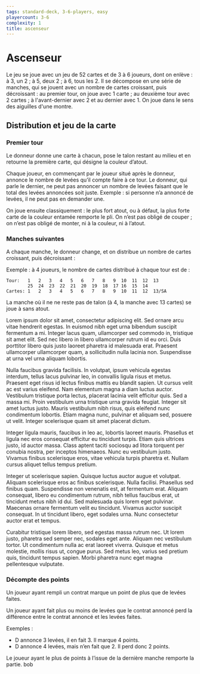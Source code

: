 ```yaml
---
tags: standard-deck, 3-6-players, easy
playercount: 3-6
complexity: 1
title: ascenseur
---
```

Ascenseur
=========

Le jeu se joue avec un jeu de 52 cartes et de 3 à 6 joueurs, dont on enlève : à 3, un 2 ; à 5, deux 2 ; à 6, tous les 2. Il se décompose en une série de manches, qui se jouent avec un nombre de cartes croissant, puis décroissant : au premier tour, on joue avec 1 carte ; au deuxième tour avec 2 cartes ; à l'avant-dernier avec 2 et au dernier avec 1. On joue dans le sens des aiguilles d'une montre.

Distribution et jeu de la carte
-------------------------------

### Premier tour

Le donneur donne une carte à chacun, pose le talon restant au milieu et en retourne la première carte, qui désigne la couleur d’atout.

Chaque joueur, en commençant par le joueur situé après le donneur, annonce le nombre de levées qu’il compte faire à ce tour. Le donneur, qui parle le dernier, ne peut pas annoncer un nombre de levées faisant que le total des levées annoncées soit juste. Exemple : si personne n’a annoncé de levées, il ne peut pas en demander une.

On joue ensuite classiquement : le plus fort atout, ou à défaut, la plus forte carte de la couleur entamée remporte le pli. On n’est pas obligé de couper ; on n’est pas obligé de monter, ni à la couleur, ni à l’atout.

### Manches suivantes

A chaque manche, le donneur change, et on distribue un nombre de cartes croissant, puis décroissant :

Exemple : à 4 joueurs, le nombre de cartes distribué à chaque tour est de :

```
Tour:   1   2   3   4   5   6   7   8   9  10  11  12  13
        25  24  23  22  21  20  19  18  17 16  15  14 
Cartes: 1   2   3   4   5   6   7   8   9  10  11  12  13/SA
```

La manche où il ne ne reste pas de talon (à 4, la manche avec 13 cartes) se joue à sans atout.

Lorem ipsum dolor sit amet, consectetur adipiscing elit. Sed ornare arcu vitae hendrerit egestas. In euismod nibh eget urna bibendum suscipit fermentum a mi. Integer lacus quam, ullamcorper sed commodo in, tristique sit amet elit. Sed nec libero in libero ullamcorper rutrum id eu orci. Duis porttitor libero quis justo laoreet pharetra id malesuada erat. Praesent ullamcorper ullamcorper quam, a sollicitudin nulla lacinia non. Suspendisse at urna vel urna aliquam lobortis.

Nulla faucibus gravida facilisis. In volutpat, ipsum vehicula egestas interdum, tellus lacus pulvinar leo, in convallis ligula risus et metus. Praesent eget risus id lectus finibus mattis eu blandit sapien. Ut cursus velit ac est varius eleifend. Nam elementum magna a diam luctus auctor. Vestibulum tristique porta lectus, placerat lacinia velit efficitur quis. Sed a massa mi. Proin vestibulum urna tristique urna gravida feugiat. Integer sit amet luctus justo. Mauris vestibulum nibh risus, quis eleifend nunc condimentum lobortis. Etiam magna nunc, pulvinar et aliquam sed, posuere ut velit. Integer scelerisque quam sit amet placerat dictum.

Integer ligula mauris, faucibus in leo ac, lobortis laoreet mauris. Phasellus et ligula nec eros consequat efficitur eu tincidunt turpis. Etiam quis ultrices justo, id auctor massa. Class aptent taciti sociosqu ad litora torquent per conubia nostra, per inceptos himenaeos. Nunc eu vestibulum justo. Vivamus finibus scelerisque eros, vitae vehicula turpis pharetra et. Nullam cursus aliquet tellus tempus pretium.

Integer ut scelerisque sapien. Quisque luctus auctor augue et volutpat. Aliquam scelerisque eros ac finibus scelerisque. Nulla facilisi. Phasellus sed finibus quam. Suspendisse non venenatis est, at fermentum erat. Aliquam consequat, libero eu condimentum rutrum, nibh tellus faucibus erat, ut tincidunt metus nibh id dui. Sed malesuada quis lorem eget pulvinar. Maecenas ornare fermentum velit eu tincidunt. Vivamus auctor suscipit consequat. In ut tincidunt libero, eget sodales urna. Nunc consectetur auctor erat et tempus.

Curabitur tristique lorem libero, sed egestas massa rutrum nec. Ut lorem justo, pharetra sed semper nec, sodales eget ante. Aliquam nec vestibulum tortor. Ut condimentum nulla ac erat laoreet viverra. Quisque et metus molestie, mollis risus ut, congue purus. Sed metus leo, varius sed pretium quis, tincidunt tempus sapien. Morbi pharetra nunc eget magna pellentesque vulputate. 


### Décompte des points

Un joueur ayant rempli un contrat marque un point de plus que de levées faites.

Un joueur ayant fait plus ou moins de levées que le contrat annoncé perd la différence entre le contrat annoncé et les levées faites.

Exemples :

*   D annonce 3 levées, il en fait 3. Il marque 4 points.
*   D annonce 4 levées, mais n’en fait que 2. Il perd donc 2 points.

Le joueur ayant le plus de points à l’issue de la dernière manche remporte la partie. bob